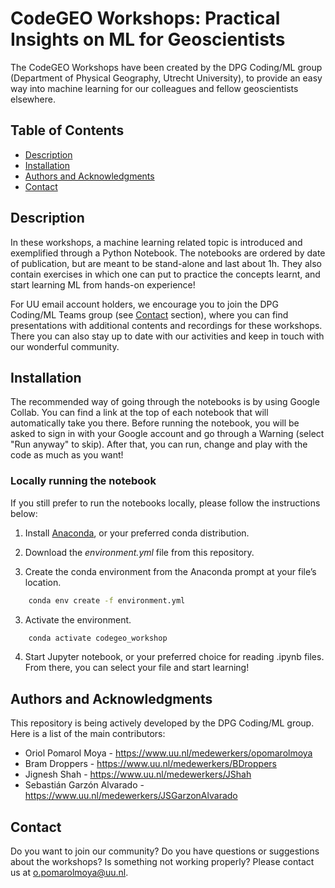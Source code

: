 # CodeGEO Workshops: Practical Insights on ML for Geoscientists

The CodeGEO Workshops have been created by the DPG Coding/ML group (Department of Physical Geography, Utrecht University), to provide an easy way into machine learning for our colleagues and fellow geoscientists elsewhere. 

## Table of Contents

- [Description](#description)
- [Installation](#installation)
- [Authors and Acknowledgments](#authors-and-acknowledgments)
- [Contact](#contact)

## Description

In these workshops, a machine learning related topic is introduced and exemplified through a Python Notebook. The notebooks are ordered by date of publication, but are meant to be stand-alone and last about 1h. They also contain exercises in which one can put to practice the concepts learnt, and start learning ML from hands-on experience!

For UU email account holders, we encourage you to join the DPG Coding/ML Teams group (see [Contact](#contact) section), where you can find presentations with additional contents and recordings for these workshops. There you can also stay up to date with our activities and keep in touch with our wonderful community.

## Installation

The recommended way of going through the notebooks is by using Google Collab. You can find a link at the top of each notebook that will automatically take you there. Before running the notebook, you will be asked to sign in with your Google account and go through a Warning (select "Run anyway" to skip). After that, you can run, change and play with the code as much as you want!

### Locally running the notebook

If you still prefer to run the notebooks locally, please follow the instructions below:

1. Install [Anaconda](https://www.anaconda.com/download/), or your preferred conda distribution.

2. Download the *environment.yml* file from this repository. 

3. Create the conda environment from the Anaconda prompt at your file’s location.
```bash
    conda env create -f environment.yml
```

3. Activate the environment.
```bash
    conda activate codegeo_workshop
````

4. Start Jupyter notebook, or your preferred choice for reading .ipynb files. From there, you can select your file and start learning!

## Authors and Acknowledgments

This repository is being actively developed by the DPG Coding/ML group. Here is a list of the main contributors:

- Oriol Pomarol Moya - https://www.uu.nl/medewerkers/opomarolmoya
- Bram Droppers - https://www.uu.nl/medewerkers/BDroppers
- Jignesh Shah - https://www.uu.nl/medewerkers/JShah
- Sebastián Garzón Alvarado - https://www.uu.nl/medewerkers/JSGarzonAlvarado

## Contact

Do you want to join our community? Do you have questions or suggestions about the workshops? Is something not working properly? Please contact us at o.pomarolmoya@uu.nl.
